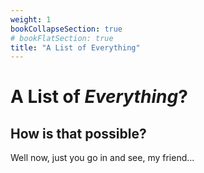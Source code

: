 ```yaml
---
weight: 1
bookCollapseSection: true
# bookFlatSection: true
title: "A List of Everything"
---
```


# A List of *Everything*?
## How is that possible?
Well now, just you go in and see, my friend...